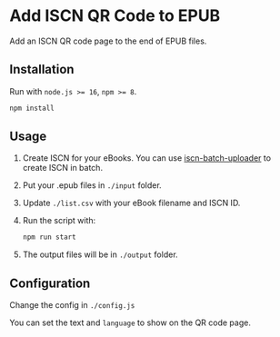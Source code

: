 # Add ISCN QR Code to EPUB

Add an ISCN QR code page to the end of EPUB files.

## Installation

Run with `node.js >= 16`, `npm >= 8`.

```bash
npm install
```

## Usage

1. Create ISCN for your eBooks. You can use [iscn-batch-uploader](../iscn-batch-uploader) to create ISCN in batch.

2. Put your .epub files in `./input` folder.

3. Update `./list.csv` with your eBook filename and ISCN ID.

4. Run the script with: 
    ```bash
    npm run start
    ```
5. The output files will be in `./output` folder.

## Configuration

Change the config in `./config.js`

You can set the text and `language` to show on the QR code page.
